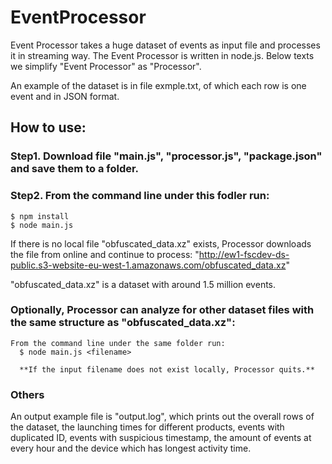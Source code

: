 # EventProcessor
Event Processor takes a huge dataset of events as input file and processes it in streaming way. The Event Processor is written in node.js. Below texts we simplify "Event Processor" as "Processor".

An example of the dataset is in file exmple.txt, of which each row is one event and in JSON format. 

## How to use:
  
### Step1. Download file "main.js", "processor.js", "package.json" and save them to a folder.
    
### Step2. From the command line under this fodler run: 
    $ npm install 
    $ node main.js
    
If there is no local file "obfuscated_data.xz" exists, Processor downloads the file from online and continue to process: 
"http://ew1-fscdev-ds-public.s3-website-eu-west-1.amazonaws.com/obfuscated_data.xz" 
     
"obfuscated_data.xz" is a dataset with around 1.5 million events.
    
### Optionally, Processor can analyze for other dataset files with the same structure as "obfuscated_data.xz":
    
    From the command line under the same folder run:
      $ node main.js <filename>
      
      **If the input filename does not exist locally, Processor quits.**
      

### Others
An output example file is "output.log", which prints out the overall rows of the dataset, the launching times for different products, events with duplicated ID, events with suspicious timestamp, the amount of events at every hour and the device which has longest activity time. 

  
  
